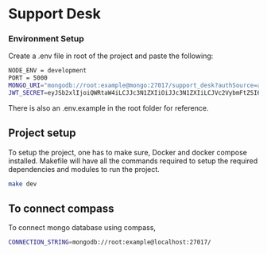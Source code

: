 # Support Desk

### Environment Setup

Create a .env file in root of the project and paste the following:
```sh
NODE_ENV = development
PORT = 5000
MONGO_URI="mongodb://root:example@mongo:27017/support_desk?authSource=admin"
JWT_SECRET=eyJSb2xlIjoiQWRtaW4iLCJJc3N1ZXIiOiJJc3N1ZXIiLCJVc2VybmFtZSI6IkphdmFJblVzZSIsImV4cCI6MTcxNjkwMDA5NSwiaWF0IjoxNzE2OTAwMDk1fQ
```

There is also an .env.example in the root folder for reference.

## Project setup

To setup the project, one has to make sure, Docker and docker compose installed. Makefile will have 
all the commands required to setup the required dependencies and modules to run the project.

```sh
make dev
```

## To connect compass

To connect mongo database using compass,
```sh
CONNECTION_STRING=mongodb://root:example@localhost:27017/
```